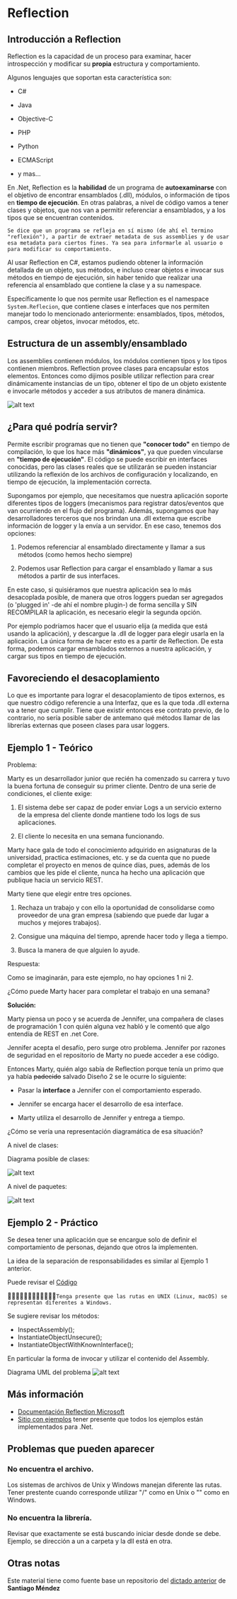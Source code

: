 
# Reflection

  

## Introducción a Reflection

  

Reflection es la capacidad de un proceso para examinar, hacer introspección y modificar su **propia** estructura y comportamiento.

  

Algunos lenguajes que soportan esta característica son:

  

- C#

- Java

- Objective-C

- PHP

- Python

- ECMAScript

- y mas...

  

En .Net, Reflection es la **habilidad** de un programa de **autoexaminarse** con el objetivo de encontrar ensamblados (.dll), módulos, o información de tipos en **tiempo de ejecución**. En otras palabras, a nivel de código vamos a tener clases y objetos, que nos van a permitir referenciar a ensamblados, y a los tipos que se encuentran contenidos.

  

`Se dice que un programa se refleja en sí mismo (de ahí el termino "reflexión"), a partir de extraer metadata de sus assemblies y de usar esa metadata para ciertos fines. Ya sea para informarle al usuario o para modificar su comportamiento.`

  

Al usar Reflection en C#, estamos pudiendo obtener la información detallada de un objeto, sus métodos, e incluso crear objetos e invocar sus métodos en tiempo de ejecución, sin haber tenido que realizar una referencia al ensamblado que contiene la clase y a su namespace.

  

Específicamente lo que nos permite usar Reflection es el namespace `System.Reflecion`, que contiene clases e interfaces que nos permiten manejar todo lo mencionado anteriormente: ensamblados, tipos, métodos, campos, crear objetos, invocar métodos, etc.

  

## Estructura de un assembly/ensamblado

  

Los assemblies contienen módulos, los módulos contienen tipos y los tipos contienen miembros. Reflection provee clases para encapsular estos elementos. Entonces como dijimos posible utilizar reflection para crear dinámicamente instancias de un tipo, obtener el tipo de un objeto existente e invocarle métodos y acceder a sus atributos de manera dinámica.

  

![alt text](http://www.codeproject.com/KB/cs/DLR/structure.JPG)

  

## ¿Para qué podría servir?

Permite escribir programas que no tienen que **"conocer todo"** en tiempo de compilación, lo que los hace más **"dinámicos"**, ya que pueden vincularse en **"tiempo de ejecución"**. El código se puede escribir en interfaces conocidas, pero las clases reales que se utilizarán se pueden instanciar utilizando la reflexión de los archivos de configuración y localizando, en tiempo de ejecución, la implementación correcta.

Supongamos por ejemplo, que necesitamos que nuestra aplicación soporte diferentes tipos de loggers (mecanismos para registrar datos/eventos que van ocurriendo en el flujo del programa). Además, supongamos que hay desarrolladores terceros que nos brindan una .dll externa que escribe información de logger y la envía a un servidor. En ese caso, tenemos dos opciones:

  

1) Podemos referenciar al ensamblado directamente y llamar a sus métodos (como hemos hecho siempre)

2) Podemos usar Reflection para cargar el ensamblado y llamar a sus métodos a partir de sus interfaces.

  

En este caso, si quisiéramos que nuestra aplicación sea lo más desacoplada posible, de manera que otros loggers puedan ser agregados (o 'plugged in' -de ahí el nombre plugin-) de forma sencilla y SIN RECOMPILAR la aplicación, es necesario elegir la segunda opción.

  
Por ejemplo podríamos hacer que el usuario elija (a medida que está usando la aplicación), y descargue la .dll de logger para elegir usarla en la aplicación. La única forma de hacer esto es a partir de Reflection. De esta forma, podemos cargar ensamblados externos a nuestra aplicación, y cargar sus tipos en tiempo de ejecución.

  

## Favoreciendo el desacoplamiento

  

Lo que es importante para lograr el desacoplamiento de tipos externos, es que nuestro código referencie a una Interfaz, que es la que toda .dll externa va a tener que cumplir. Tiene que existir entonces ese contrato previo, de lo contrario, no sería posible saber de antemano qué métodos llamar de las librerías externas que poseen clases para usar loggers.
 

## Ejemplo 1 - Teórico

  

Problema:

Marty es un desarrollador junior que recién ha comenzado su carrera y tuvo la buena fortuna de conseguir su primer cliente. Dentro de una serie de condiciones, el cliente exige:

  

1. El sistema debe ser capaz de poder enviar Logs a un servicio externo de la empresa del cliente donde mantiene todo los logs de sus aplicaciones.

2. El cliente lo necesita en una semana funcionando.

  

Marty hace gala de todo el conocimiento adquirido en asignaturas de la universidad, practica estimaciones, etc. y se da cuenta que no puede completar el proyecto en menos de quince días, pues, además de los cambios que les pide el cliente, nunca ha hecho una aplicación que publique hacia un servicio REST.

  

Marty tiene que elegir entre tres opciones.

  

1. Rechaza un trabajo y con ello la oportunidad de consolidarse como proveedor de una gran empresa (sabiendo que puede dar lugar a muchos y mejores trabajos).

2. Consigue una máquina del tiempo, aprende hacer todo y llega a tiempo.

3. Busca la manera de que alguien lo ayude.

  
  

Respuesta:

Como se imaginarán, para este ejemplo, no hay opciones 1 ni 2.

  

¿Cómo puede Marty hacer para completar el trabajo en una semana?

  

**Solución:**

Marty piensa un poco y se acuerda de Jennifer, una compañera de clases de programación 1 con quién alguna vez habló y le comentó que algo entendía de REST en .net Core.

  

Jennifer acepta el desafío, pero surge otro problema. Jennifer por razones de seguridad en el repositorio de Marty no puede acceder a ese código.

  

Entonces Marty, quién algo sabía de Reflection porque tenía un primo que ya había ~~padecido~~ salvado Diseño 2 se le ocurre lo siguiente:

  

- Pasar la **interface** a Jennifer con el comportamiento esperado.

- Jennifer se encarga hacer el desarrollo de esa interface.

- Marty utiliza el desarrollo de Jennifer y entrega a tiempo.

  

¿Cómo se vería una representación diagramática de esa situación?

  

A nivel de clases:

  

Diagrama posible de clases:

![alt text](https://github.com/ORT-DA2/TECNOLOGIA-2020.1/blob/master/Resources/Clase6/UMLClasesReflectionEjemplo1.png)

  
  

A nivel de paquetes:

  

![alt text](https://github.com/ORT-DA2/TECNOLOGIA-2020.1/blob/master/Resources/Clase6/UMLPaquetesReflectionEjemplo1.png)


## Ejemplo 2 - Práctico

Se desea tener una aplicación que se encargue solo de definir el comportamiento de personas, dejando que otros la implementen.

La idea de la separación de responsabilidades es similar al Ejemplo 1 anterior.

Puede revisar el [Código](https://github.com/ORT-DA2/TECNOLOGIA-2020.1/tree/master/Codigo/Clase6/Reflection)

`Tenga presente que las rutas en UNIX (Linux, macOS) se representan diferentes a Windows.` 

Se sugiere revisar los métodos:

 - InspectAssembly();
 - InstantiateObjectUnsecure();
 - InstantiateObjectWithKnownInterface();

En particular la forma de invocar y utilizar el contenido del Assembly.

Diagrama UML del problema
![alt text](https://github.com/ORT-DA2/TECNOLOGIA-2020.1/blob/master/Resources/Clase6/UMLReflecion2.png)

## Más información
- [Documentación Reflection Microsoft](https://docs.microsoft.com/en-us/dotnet/csharp/programming-guide/concepts/reflection)
- [Sitio con ejemplos](https://www.c-sharpcorner.com/UploadFile/keesari_anjaiah/reflection-in-net/) tener presente que todos los ejemplos están implementados para .Net.

## Problemas que pueden aparecer

### No encuentra el archivo.
Los sistemas de archivos de Unix y Windows manejan diferente las rutas. Tener prestente cuando corresponde utilizar "/" como en Unix o  "\" como en Windows.

### No encuentra la librería.
Revisar que exactamente se está buscando iniciar desde donde se debe.
Ejemplo, se dirección a un a carpeta y la dll está en otra.

## Otras notas
Este material tiene como fuente base un repositorio del [dictado anterior](https://github.com/ORT-DA2/N6A-NA-2019.2-Homeworks-Project/blob/master/Clases/Clase%209%20-%20Reflection.md)  de **Santiago Méndez**
